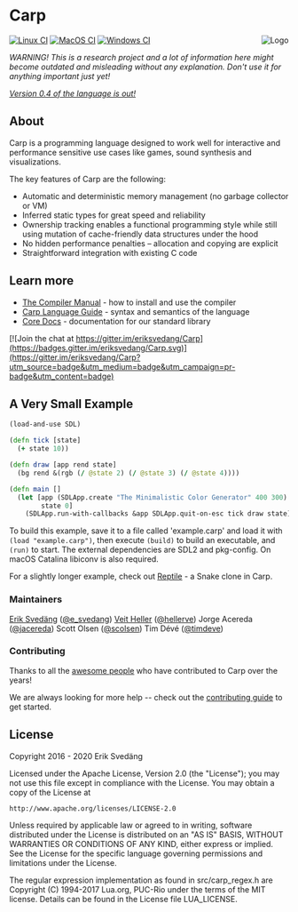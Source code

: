 # Carp

<img src="resources/logo/carp_logo_300_c.png" alt="Logo" align="right"/>

[![Linux CI](https://github.com/carp-lang/Carp/workflows/Linux%20CI/badge.svg)](https://github.com/carp-lang/Carp/actions?query=workflow%3A%22Linux+CI%22)
[![MacOS CI](https://github.com/carp-lang/Carp/workflows/MacOS%20CI/badge.svg)](https://github.com/carp-lang/Carp/actions?query=workflow%3A"MacOS+CI")
[![Windows CI](https://github.com/carp-lang/Carp/workflows/Windows%20CI/badge.svg)](https://github.com/carp-lang/Carp/actions?query=workflow%3A"Windows+CI")

<i>WARNING! This is a research project and a lot of information here might become outdated and misleading without any explanation. Don't use it for anything important just yet!</i>

<i>[Version 0.4 of the language is out!](https://github.com/carp-lang/Carp/releases/)</i>

## About

Carp is a programming language designed to work well for interactive and performance sensitive use cases like games, sound synthesis and visualizations.

The key features of Carp are the following:
* Automatic and deterministic memory management (no garbage collector or VM)
* Inferred static types for great speed and reliability
* Ownership tracking enables a functional programming style while still using mutation of cache-friendly data structures under the hood
* No hidden performance penalties – allocation and copying are explicit
* Straightforward integration with existing C code

## Learn more
* [The Compiler Manual](docs/Manual.md) - how to install and use the compiler
* [Carp Language Guide](docs/LanguageGuide.md) - syntax and semantics of the language
* [Core Docs](http://carp-lang.github.io/carp-docs/core/core_index.html) - documentation for our standard library

[![Join the chat at https://gitter.im/eriksvedang/Carp](https://badges.gitter.im/eriksvedang/Carp.svg)](https://gitter.im/eriksvedang/Carp?utm_source=badge&utm_medium=badge&utm_campaign=pr-badge&utm_content=badge)

## A Very Small Example

```clojure
(load-and-use SDL)

(defn tick [state]
  (+ state 10))

(defn draw [app rend state]
  (bg rend &(rgb (/ @state 2) (/ @state 3) (/ @state 4))))

(defn main []
  (let [app (SDLApp.create "The Minimalistic Color Generator" 400 300)
        state 0]
    (SDLApp.run-with-callbacks &app SDLApp.quit-on-esc tick draw state)))
```

To build this example, save it to a file called 'example.carp' and load it with ```(load "example.carp")```, then execute ```(build)``` to build an executable, and ```(run)``` to start. The external dependencies are SDL2 and pkg-config. On macOS Catalina libiconv is also required.

For a slightly longer example, check out [Reptile](examples/reptile.carp) - a Snake clone in Carp.

### Maintainers
[Erik Svedäng](http://www.eriksvedang.com) ([@e_svedang](https://twitter.com/e_svedang))
[Veit Heller](http://veitheller.de) ([@hellerve](https://github.com/hellerve))
Jorge Acereda ([@jacereda](https://github.com/jacereda))
Scott Olsen ([@scolsen](https://github.com/scolsen))
Tim Dévé ([@timdeve](https://github.com/TimDeve))

### Contributing
Thanks to all the [awesome people](https://github.com/carp-lang/Carp/graphs/contributors) who have contributed to Carp over the years!

We are always looking for more help -- check out the [contributing guide](docs/contributing.md) to get started.

## License

Copyright 2016 - 2020 Erik Svedäng

Licensed under the Apache License, Version 2.0 (the "License");
you may not use this file except in compliance with the License.
You may obtain a copy of the License at

    http://www.apache.org/licenses/LICENSE-2.0

Unless required by applicable law or agreed to in writing, software
distributed under the License is distributed on an "AS IS" BASIS,
WITHOUT WARRANTIES OR CONDITIONS OF ANY KIND, either express or implied.
See the License for the specific language governing permissions and
limitations under the License.

The regular expression implementation as found in src/carp_regex.h are
Copyright (C) 1994-2017 Lua.org, PUC-Rio under the terms of the MIT license.
Details can be found in the License file LUA_LICENSE.
